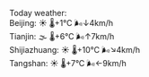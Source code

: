 Today weather:  
Beijing: ☀️   🌡️+1°C 🌬️↓4km/h  
Tianjin: 🌫  🌡️+6°C 🌬️↑7km/h  
Shijiazhuang: ☀️   🌡️+10°C 🌬️↘4km/h  
Tangshan: ☀️   🌡️+7°C 🌬️←9km/h  
